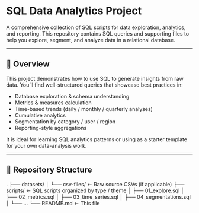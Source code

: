 # SQL Data Analytics Project

A comprehensive collection of SQL scripts for data exploration, analytics, and reporting. This repository contains SQL queries and supporting files to help you explore, segment, and analyze data in a relational database.

---

## 🚀 Overview

This project demonstrates how to use SQL to generate insights from raw data. You’ll find well-structured queries that showcase best practices in:

- Database exploration & schema understanding  
- Metrics & measures calculation  
- Time-based trends (daily / monthly / quarterly analyses)  
- Cumulative analytics  
- Segmentation by category / user / region  
- Reporting-style aggregations  

It is ideal for learning SQL analytics patterns or using as a starter template for your own data-analysis work.

---

## 📁 Repository Structure
.
├── datasets/
│ └── csv-files/ ← Raw source CSVs (if applicable)
├── scripts/ ← SQL scripts organized by type / theme
│ ├── 01_explore.sql
│ ├── 02_metrics.sql
│ ├── 03_time_series.sql
│ ├── 04_segmentations.sql
│ └── …
└── README.md ← This file







